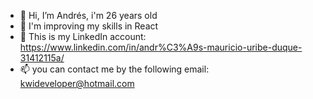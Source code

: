 - 👋 Hi, I’m Andrés, i'm 26 years old
- 🌱 I'm improving my skills in React
- 👜 This is my LinkedIn account: https://www.linkedin.com/in/andr%C3%A9s-mauricio-uribe-duque-31412115a/
- 📫  you can contact me by the following email: kwideveloper@hotmail.com

<!---
ktlaboral/ktlaboral is a ✨ special ✨ repository because its `README.md` (this file) appears on your GitHub profile.
You can click the Preview link to take a look at your changes.
--->
